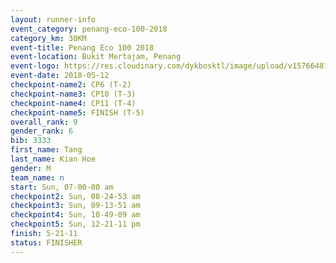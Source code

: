 ```yaml
--- 
layout: runner-info 
event_category: penang-eco-100-2018 
category_km: 30KM 
event-title: Penang Eco 100 2018 
event-location: Bukit Mertajam, Penang 
event-logo: https://res.cloudinary.com/dykbosktl/image/upload/v1576648106/Logo/Logo_lovxhg.jpg 
event-date: 2018-05-12 
checkpoint-name2: CP6 (T-2) 
checkpoint-name3: CP10 (T-3) 
checkpoint-name4: CP11 (T-4) 
checkpoint-name5: FINISH (T-5) 
overall_rank: 9
gender_rank: 6
bib: 3333
first_name: Tang
last_name: Kian Hoe
gender: M
team_name: n
start: Sun, 07-00-00 am
checkpoint2: Sun, 08-24-53 am
checkpoint3: Sun, 09-13-51 am
checkpoint4: Sun, 10-49-09 am
checkpoint5: Sun, 12-21-11 pm
finish: 5-21-11
status: FINISHER
--- 
```

